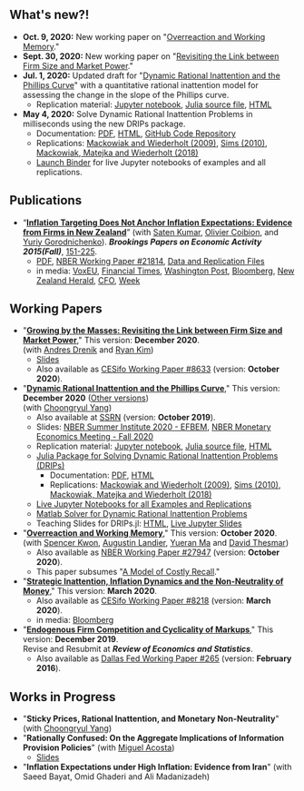 ## What's new?!
* **Oct. 9, 2020:** New working paper on "[Overreaction and Working Memory](/aklmt_memory.pdf)." <br />
* **Sept. 30, 2020:** New working paper on "[Revisiting the Link between Firm Size and Market Power](/adk_concentration.pdf)." <br />
* **Jul. 1, 2020:** Updated draft for "[Dynamic Rational Inattention and the Phillips Curve](/dynamic_inattention.pdf)" with a quantitative rational inattention model for assessing the change in the slope of the Phillips curve.<br />
    * Replication material: [Jupyter notebook](https://github.com/afrouzi/DRIPs.jl/blob/master/examples/notebooks/ex6_Afrouzi_Yang_2020.ipynb),
    [Julia source file](https://github.com/afrouzi/DRIPs.jl/blob/master/examples/src/ex6_Afrouzi_Yang_2020.jl),
    [HTML](https://afrouzi.com/DRIPs.jl/dev/examples/ex6_ay2020/ex6_Afrouzi_Yang_2020/)
* **May 4, 2020:** Solve Dynamic Rational Inattention Problems in milliseconds using the new DRIPs package.<br />
    * Documentation: [PDF](/dynamic_inattention/manual.pdf), [HTML](http://afrouzi.github.io/DRIPs.jl/dev/), 
    [GitHub Code Repository](http://github.com/afrouzi/DRIPs.jl) <br />
    * Replications: 
    [Mackowiak and Wiederholt (2009)](https://afrouzi.github.io/DRIPs.jl/dev/examples/ex3_mw2009/ex3_Mackowiak_Wiederholt_2009/),
    [Sims (2010)](https://afrouzi.github.io/DRIPs.jl/dev/examples/ex4_sims2010/ex4_Sims_2010/),
    [Mackowiak, Matejka and Wiederholt (2018)](https://afrouzi.github.io/DRIPs.jl/dev/examples/ex5_mmw2018/ex5_Mackowiak_Matejka_Wiederholt_2018/)<br />
    * [Launch Binder](https://mybinder.org/v2/gh/afrouzi/DRIPs.jl/binder?filepath=examples) for live Jupyter notebooks of examples and all replications.

## Publications

* “[**Inflation Targeting Does Not Anchor Inflation Expectations: Evidence from Firms in New Zealand**](http://www.brookings.edu/~/media/projects/bpea/fall-2015/pdfkumartextfallbpea.pdf)” 
(with [Saten Kumar](http://www.aut.ac.nz/profiles/saten-kumar), [Olivier Coibion](https://sites.google.com/site/ocoibion/), and [Yuriy Gorodnichenko](http://eml.berkeley.edu/~ygorodni/)). ***Brookings Papers on Economic Activity 2015(Fall)***, [151-225](http://www.brookings.edu/~/media/projects/bpea/fall-2015/pdfkumartextfallbpea.pdf). <br />
    * [PDF](https://docs.google.com/viewer?a=v&pid=sites&srcid=ZGVmYXVsdGRvbWFpbnxoYWZyb3V6aWt8Z3g6NjI3MTAwMDgzYjViNzY3ZA),
      [NBER Working Paper #21814](http://www.nber.org/papers/w21814),
      [Data and Replication Files](/KACG_replication_files.zip)
    * in media: [VoxEU](http://www.voxeu.org/article/inflation-targeting-and-expectations),
                [Financial Times](http://www.ft.com/fastft/390171/inflation-targeting),
                [Washington Post](http://www.washingtonpost.com/news/wonkblog/wp/2015/09/10/people-like-puppies-and-its-a-big-problem-for-the-economy/),
                [Bloomberg](http://www.bloomberg.com/news/articles/2015-09-10/this-new-study-questions-a-key-assumption-central-bankers-make-about-themselves),
                [New Zealand Herald](http://m.nzherald.co.nz/business/news/article.cfm?c_id=3&objectid=11511461),
                [CFO](http://ww2.cfo.com/forecasting/2015/09/study-questions-success-inflation-targeting/),
                [Week](http://theweek.com/speedreads/576720/americans-know-nothing-about-money-because-theyre-busy-googling-puppies)

## Working Papers
* "**[Growing by the Masses: Revisiting the Link between Firm Size and Market Power](/adk_concentration.pdf)**," This version: **December 2020**. <br />
    (with [Andres Drenik](http://www.andresdrenik.com) and [Ryan Kim](https://sites.google.com/site/ryansungryongkim/))
    * [Slides](/adk_concentration_slides.pdf)
    * Also available as [CESifo Working Paper #8633](https://www.cesifo.org/en/publikationen/2020/working-paper/growing-masses-revisiting-link-between-firm-size-and-market-power) (version: **October 2020**). <br />
* "**[Dynamic Rational Inattention and the Phillips Curve](/dynamic_inattention.pdf)**," This version: **December 2020** ([Other versions](/dynamic_inattention/)) <br />
    (with [Choongryul Yang](https://choongryulyang.github.io/)) 
    * Also available at [SSRN](https://papers.ssrn.com/sol3/papers.cfm?abstract_id=3465793) (version: **October 2019**). <br />
    * Slides: [NBER Summer Institute 2020 - EFBEM](/dynamic_inattention/slides_NBER_EFBEM.pdf), [NBER Monetary Economics Meeting - Fall 2020](/dynamic_inattention/slides_NBER_ME.pdf) <br />
    * Replication material: [Jupyter notebook](https://github.com/afrouzi/DRIPs.jl/blob/master/examples/notebooks/ex6_Afrouzi_Yang_2020.ipynb),
    [Julia source file](https://github.com/afrouzi/DRIPs.jl/blob/master/examples/src/ex6_Afrouzi_Yang_2020.jl),
    [HTML](https://afrouzi.com/DRIPs.jl/dev/examples/ex6_ay2020/ex6_Afrouzi_Yang_2020/)
    * [Julia Package for Solving Dynamic Rational Inattention Problems (DRIPs)](http://github.com/afrouzi/DRIPs.jl) <br />
        * Documentation: [PDF](/dynamic_inattention/manual.pdf), [HTML](http://afrouzi.github.io/DRIPs.jl/dev/)
        * Replications: 
            [Mackowiak and Wiederholt (2009)](https://afrouzi.github.io/DRIPs.jl/dev/examples/ex3_mw2009/ex3_Mackowiak_Wiederholt_2009/),
            [Sims (2010)](https://afrouzi.github.io/DRIPs.jl/dev/examples/ex4_sims2010/ex4_Sims_2010/),
            [Mackowiak, Matejka and Wiederholt (2018)](https://afrouzi.github.io/DRIPs.jl/dev/examples/ex5_mmw2018/ex5_Mackowiak_Matejka_Wiederholt_2018/)<br />
    * [Live Jupyter Notebooks for all Examples and Replications](https://mybinder.org/v2/gh/afrouzi/DRIPs.jl/binder?filepath=examples) <br />
    * [Matlab Solver for Dynamic Rational Inattention Problems](https://github.com/choongryulyang/dynamic_multivariate_RI) <br />
    * Teaching Slides for DRIPs.jl: [HTML](/DRIPs_slides.html), [Live Jupyter Slides](https://mybinder.org/v2/gh/afrouzi/DRIPs-slides/master?filepath=intro_slides.ipynb) <br />
* "**[Overreaction and Working Memory](/aklmt_memory.pdf)**," This version: **October 2020**. <br /> 
    (with [Spencer Kwon](https://www.hbs.edu/faculty/Pages/profile.aspx?facId=1069369), [Augustin Landier](https://sites.google.com/site/augustinlandier/), [Yueran Ma](https://voices.uchicago.edu/yueranma/) and [David Thesmar](https://mitsloan.mit.edu/faculty/directory/david-thesmar))
    * Also available as [NBER Working Paper #27947](https://www.nber.org/papers/w27947) (version: **October 2020**). <br />
    * This paper subsumes "[A Model of Costly Recall](/akm_memory.pdf)."
* "**[Strategic Inattention, Inflation Dynamics and the Non-Neutrality of Money](/strategic_inattention.pdf)**," This version: **March 2020**.<br />
    * Also available as [CESifo Working Paper #8218](https://www.cesifo.org/en/publikationen/2020/working-paper/strategic-inattention-inflation-dynamics-and-non-neutrality-money) (version: **March 2020**). <br />
    * in media: [Bloomberg](https://www.bloomberg.com/view/articles/2018-05-01/economics-grapples-what-causes-recessions)<br />
* "**[Endogenous Firm Competition and Cyclicality of Markups](https://afrouzi.com/markup_cyclicality.pdf)**," This version: **December 2019**. <br />
    Revise and Resubmit at ***Review of Economics and Statistics***.
    * Also available as [Dallas Fed Working Paper #265](http://www.dallasfed.org/assets/documents/institute/wpapers/2016/0265.pdf) (version: **February 2016**). <br /> 

## Works in Progress
* "**Sticky Prices, Rational Inattention, and Monetary Non-Neutrality**" (with [Choongryul Yang](https://choongryulyang.github.io/)) 
* "**Rationally Confused: On the Aggregate Implications of Information Provision Policies**" (with [Miguel Acosta](https://sites.google.com/view/miguelacosta/))
    * [Slides](/confusion_presented.pdf)
* "**Inflation Expectations under High Inflation: Evidence from Iran**" (with Saeed Bayat, Omid Ghaderi and Ali Madanizadeh)